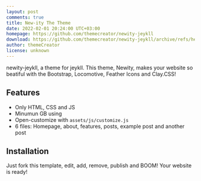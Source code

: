 ```yaml
---
layout: post
comments: true
title: New-ity The Theme
date: 2022-02-01 20:24:00 UTC+03:00
homepage: https://github.com/themecreator/newity-jeykll
download: https://github.com/themecreator/newity-jeykll/archive/refs/heads/main.zip
author: themeCreator
license: unknown
---
```


newity-jeykll, a theme for jeykll. This theme, Newity, makes your website so beatiful with the Bootstrap, Locomotive, Feather Icons and Clay.CSS!

## Features

* Only HTML, CSS and JS
* Minumun GB using
* Open-customize with `assets/js/customize.js`
* 6 files: Homepage, about, features, posts, example post and another post

## Installation

Just fork this template, edit, add, remove, publish and BOOM! Your website is ready!
